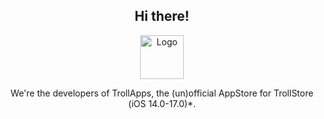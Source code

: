 <h2 align="center">Hi there!</h2>

<p align="center">
    <img src="https://raw.githubusercontent.com/TrollApps-Team/.github/main/TrollAppsIcon-macOS.png" alt="Logo" width="70" height="70"></img>
</p>

<p align="center">We're the developers of TrollApps, the (un)official AppStore for TrollStore (iOS 14.0-17.0)*.</p>
